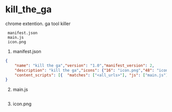 # kill_the_ga
chrome extention. ga tool killer
```text:folder
 manifest.json
 main.js
 icon.png 
```

1. manifest.json
```json:manifest.json
{
	"name": "kill the ga","version": "1.0","manifest_version": 2,
	"description": "kill the ga","icons": {"16": "icon.png","48": "icon.png","128": "icon.png"},
	"content_scripts": [{  "matches": ["<all_urls>"], "js": ["main.js"]  }]
} 
```

2. main.js
```js:main.js

```
3. icon.png
